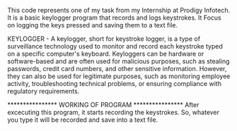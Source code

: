 This code represents one of my task from my Internship at Prodigy Infotech. 
It is a basic keylogger program that records and logs keystrokes. 
It Focus on logging the keys pressed and saving them to a text file.

KEYLOGGER - 
A keylogger, short for keystroke logger, is a type of surveillance technology used to monitor and record each keystroke typed on a specific computer's keyboard. 
Keyloggers can be hardware or software-based and are often used for malicious purposes, such as stealing passwords, credit card numbers, and other sensitive information. 
However, they can also be used for legitimate purposes, such as monitoring employee activity, troubleshooting technical problems, or ensuring compliance with regulatory requirements.

**************** WORKING OF PROGRAM ****************
After excecuting this program, it starts recording the keystrokes.
So, whatever you type it will be recorded and save into a text file.

